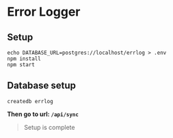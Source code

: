 # Error Logger

## Setup

```
echo DATABASE_URL=postgres://localhost/errlog > .env
npm install
npm start
```

## Database setup

```
createdb errlog
```

**Then go to url: `/api/sync`**

> Setup is complete
